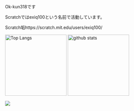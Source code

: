 Ok-kun318です

Scratchではexiq100という名前で活動しています。

Scratch垢https://scratch.mit.edu/users/exiq100/

<p align="top"> 
  <img alt="Top Langs" height="200px" src="https://github-readme-stats.vercel.app/api/top-langs/?username=Ok-kun318&show_icons=true&theme=blue_navy" />
  <img alt="github stats" height="200px" src="https://github-readme-stats.vercel.app/api?username=Ok-kun318&theme=blue_navy&show_icons=ture" />

  ![](http://github-profile-summary-cards.vercel.app/api/cards/profile-details?username=ok-kun318&theme=blue_navy)
</p>

<!--
Credits
https://github.com/anuraghazra/github-readme-stats
-->
